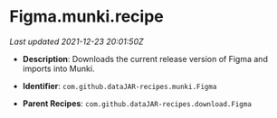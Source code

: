 # Figma.munki.recipe

_Last updated 2021-12-23 20:01:50Z_

- **Description**: Downloads the current release version of Figma and imports into Munki.

- **Identifier**: `com.github.dataJAR-recipes.munki.Figma`

- **Parent Recipes**: `com.github.dataJAR-recipes.download.Figma`
